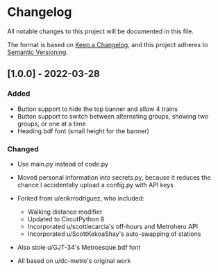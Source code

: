 # Changelog
All notable changes to this project will be documented in this file.

The format is based on [Keep a Changelog](https://keepachangelog.com/en/1.0.0/),
and this project adheres to [Semantic Versioning](https://semver.org/spec/v2.0.0.html).

## [1.0.0] - 2022-03-28

### Added
- Button support to hide the top banner and allow 4 trains
- Button support to switch between alternating groups, showing two groups, or one at a time
- Heading.bdf font (small height for the banner)

### Changed

- Use main.py instead of code.py
- Moved personal information into secrets.py, because it reduces the chance I accidentally upload a config.py with API keys

- Forked from u/erikrrodriguez, who included:
    - Walking distance modifier
    - Updated to CircutPython 8
    - Incorporated u/scottiecarcia's off-hours and Metrohero API
    - Incorporated u/ScottKekoaShay's auto-swapping of stations
- Also stole u/GJT-34's Metroesque.bdf font
- All based on u/dc-metro's original work
